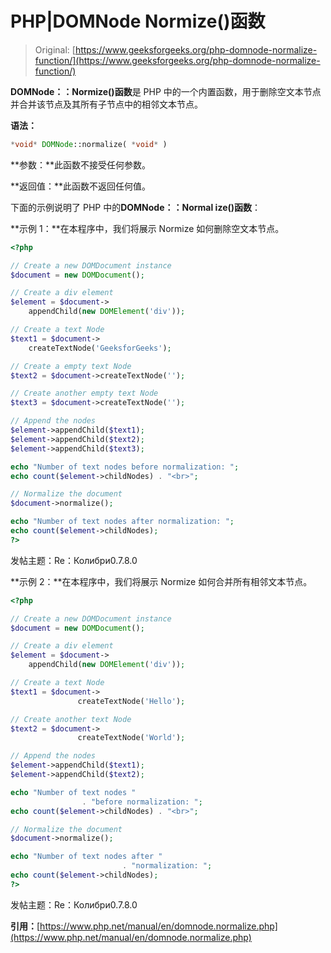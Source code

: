# PHP|DOMNode Normize()函数

> Original: [https://www.geeksforgeeks.org/php-domnode-normalize-function/](https://www.geeksforgeeks.org/php-domnode-normalize-function/)

**DOMNode：：Normize()函数**是 PHP 中的一个内置函数，用于删除空文本节点并合并该节点及其所有子节点中的相邻文本节点。

**语法：**

```php
*void* DOMNode::normalize( *void* )
```

**参数：**此函数不接受任何参数。

**返回值：**此函数不返回任何值。

下面的示例说明了 PHP 中的**DOMNode：：Normal ize()函数**：

**示例 1：**在本程序中，我们将展示 Normize 如何删除空文本节点。

```php
<?php

// Create a new DOMDocument instance
$document = new DOMDocument();

// Create a div element
$element = $document->
    appendChild(new DOMElement('div'));

// Create a text Node
$text1 = $document->
    createTextNode('GeeksforGeeks');

// Create a empty text Node
$text2 = $document->createTextNode('');

// Create another empty text Node
$text3 = $document->createTextNode('');

// Append the nodes
$element->appendChild($text1);
$element->appendChild($text2);
$element->appendChild($text3);

echo "Number of text nodes before normalization: ";
echo count($element->childNodes) . "<br>";

// Normalize the document
$document->normalize();

echo "Number of text nodes after normalization: ";
echo count($element->childNodes);
?>
```

发帖主题：Re：Колибри0.7.8.0

**示例 2：**在本程序中，我们将展示 Normize 如何合并所有相邻文本节点。

```php
<?php

// Create a new DOMDocument instance
$document = new DOMDocument();

// Create a div element
$element = $document->
    appendChild(new DOMElement('div'));

// Create a text Node
$text1 = $document->
               createTextNode('Hello');

// Create another text Node
$text2 = $document->
               createTextNode('World');

// Append the nodes
$element->appendChild($text1);
$element->appendChild($text2);

echo "Number of text nodes "
                . "before normalization: ";
echo count($element->childNodes) . "<br>";

// Normalize the document
$document->normalize();

echo "Number of text nodes after "
                         . "normalization: ";
echo count($element->childNodes);
?>
```

发帖主题：Re：Колибри0.7.8.0

**引用：**[https://www.php.net/manual/en/domnode.normalize.php](https://www.php.net/manual/en/domnode.normalize.php)
